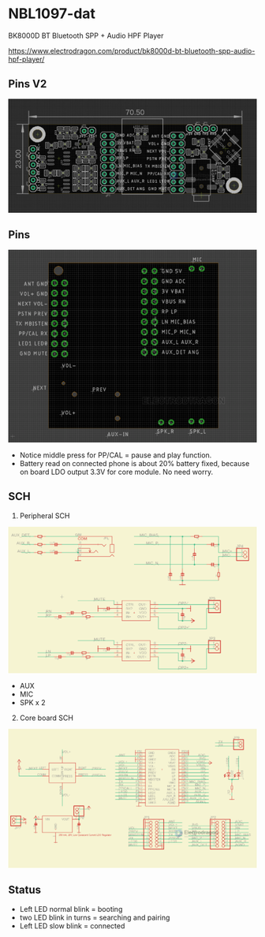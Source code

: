 
# NBL1097-dat 

BK8000D BT Bluetooth SPP + Audio HPF Player

https://www.electrodragon.com/product/bk8000d-bt-bluetooth-spp-audio-hpf-player/


## Pins V2 

![](2023-11-09-15-35-26.png)

## Pins 

![](2023-11-09-15-22-38.png)


* Notice middle press for PP/CAL = pause and play function.
* Battery read on connected phone is about 20% battery fixed, because on board LDO output 3.3V for core module. No need worry.

## SCH 

1. Peripheral SCH 

![](2023-11-09-15-26-09.png)

- AUX
- MIC
- SPK x 2 

2. Core board SCH 

![](2023-11-09-15-28-10.png)



## Status
* Left LED normal blink = booting
* two LED blink in turns = searching and pairing
* Left LED slow blink = connected 